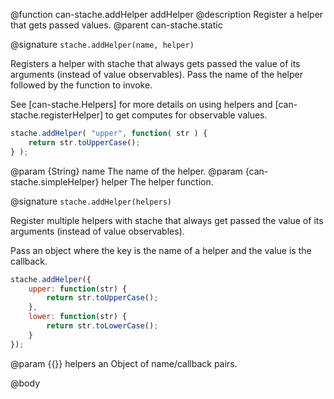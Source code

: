 @function can-stache.addHelper addHelper
@description Register a helper that gets passed values.
@parent can-stache.static

@signature `stache.addHelper(name, helper)`

Registers a helper with stache that always gets passed
the value of its arguments (instead of value observables).
Pass the name of the helper followed by the
function to invoke.

See [can-stache.Helpers] for more details on using helpers
and [can-stache.registerHelper] to get computes for observable values.

```js
stache.addHelper( "upper", function( str ) {
	return str.toUpperCase();
} );
```

@param {String} name The name of the helper.
@param {can-stache.simpleHelper} helper The helper function.

@signature `stache.addHelper(helpers)`

Register multiple helpers with stache that always get passed
the value of its arguments (instead of value observables).

Pass an object where the key is the name of a helper and the
value is the callback.

```js
stache.addHelper({
	upper: function(str) {
		return str.toUpperCase();
	},
	lower: function(str) {
		return str.toLowerCase();
	}
});
```

@param {{}} helpers an Object of name/callback pairs.

@body
